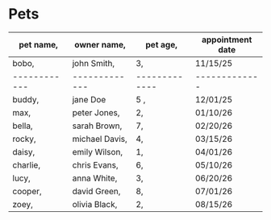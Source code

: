 # Pets

|pet name, |owner name, |pet age, |appointment date|
|----------|------------|---------|----------------|
|bobo,        | john Smith,| 3,      |11/15/25        |
|------------|-------------|-------------|-------------|
|buddy,       | jane Doe   |    5    ,|12/01/25      |    
|max,  |       peter Jones, |  2,| 01/10/26|
|bella, |sarah Brown, |7,|02/20/26
|rocky,| michael Davis,| 4,|03/15/26
|daisy, |emily Wilson, |1,|04/01/26
|charlie, |chris Evans, |6,|05/10/26
|lucy, |anna White, |3,|06/20/26
|cooper, |david Green, |8,|07/01/26
|zoey, |olivia Black, |2,|08/15/26
